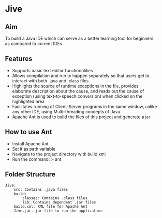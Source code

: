 # Jive
## Aim
To build a Java IDE which can serve as a better learning tool for beginners as compared to current IDEs

## Features
-	Supports basic text editor functionalities
-	Allows compilation and run to happen separately so that users get to interact with both .java and .class files 
-	Highlights the source of runtime exceptions in the file, provides elaborate description about the cause, and reads out the cause of exception (using text-to-speech conversion) when clicked on the highlighted area
-	Facilitates running of Client-Server programs in the same window, unlike any other IDE, using Multi-threading concepts of Java
-	Apache Ant is used to build the files of this project and generate a jar

## How to use Ant
-	Install Apache Ant
-	Set it as path variable
-	Navigate to the project directory with build.xml
-	Run the command: > ant

## Folder Structure
```
Jive:
    src: Contains .java files
    build:
        classes: Contains .class files
        lib: Contains dependent .jar files
    build.xml: XML file for Apache Ant
    Jive.jar: jar file to run the application
```

